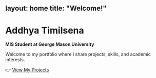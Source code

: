 layout: home
title: "Welcome!"
---

# Addhya Timilsena  
**MIS Student at George Mason University**

Welcome to my portfolio where I share projects, skills, and academic interests.

👉 [View My Projects](projects.md)
